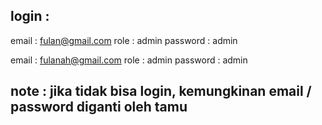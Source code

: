 ## login :

email : fulan@gmail.com
role : admin
password : admin

email : fulanah@gmail.com
role : admin
password : admin

## note : jika tidak bisa login, kemungkinan email / password diganti oleh tamu

